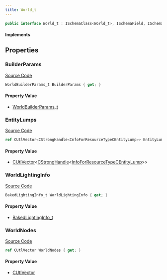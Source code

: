 ```yaml
---
title: World_t
---
```


```csharp
public interface World_t : ISchemaClass<World_t>, ISchemaField, ISchemaClass, INativeHandle
```

#### Implements

## Properties

### BuilderParams

[Source Code](https://github.com/swiftly-solution/swiftlys2/blob/beta/managed/src/SwiftlyS2.Generated/Schemas/Interfaces/World_t.cs#L16)

```csharp
WorldBuilderParams_t BuilderParams { get; }
```

#### Property Value

- [WorldBuilderParams_t](/docs/api/shared/schemadefinitions/worldbuilderparams_t)

### EntityLumps

[Source Code](https://github.com/swiftly-solution/swiftlys2/blob/beta/managed/src/SwiftlyS2.Generated/Schemas/Interfaces/World_t.cs#L23)

```csharp
ref CUtlVector<CStrongHandle<InfoForResourceTypeCEntityLump>> EntityLumps { get; }
```

#### Property Value

- [CUtlVector](/docs/api/-1)<[CStrongHandle](/docs/api/shared/natives/cstronghandle-1)<[InfoForResourceTypeCEntityLump](/docs/api/shared/schemadefinitions/infoforresourcetypecentitylump)>>

### WorldLightingInfo

[Source Code](https://github.com/swiftly-solution/swiftlys2/blob/beta/managed/src/SwiftlyS2.Generated/Schemas/Interfaces/World_t.cs#L21)

```csharp
BakedLightingInfo_t WorldLightingInfo { get; }
```

#### Property Value

- [BakedLightingInfo_t](/docs/api/shared/schemadefinitions/bakedlightinginfo_t)

### WorldNodes

[Source Code](https://github.com/swiftly-solution/swiftlys2/blob/beta/managed/src/SwiftlyS2.Generated/Schemas/Interfaces/World_t.cs#L19)

```csharp
ref CUtlVector WorldNodes { get; }
```

#### Property Value

- [CUtlVector](/docs/api/)

